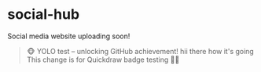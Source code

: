 # social-hub
Social media website uploading soon!
> 🐵 YOLO test – unlocking GitHub achievement!
hii there how it's going 
This change is for Quickdraw badge testing 🏃‍♂️
> 
